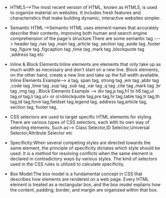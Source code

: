 + HTML5-->The most recent version of HTML, known as HTML5, is used to organize material on websites. It includes fresh features and characteristics that make building dynamic, interactive websites simpler.
+ Semantic HTML-->Semantic HTML uses element names that accurately describe their contents, improving both human and search engine comprehension of the page's structure.There are some semantic tag ---> header tag  ,nav tag ,main tag ,article tag ,section tag ,aside tag ,footer tag ,figure tag ,figcaption tag ,time tag ,mark tag ,blockquote tag ,address tag  etc

+ Inline & Block Elements:Inline elements are elements that only take up as much width as necessary and don't start on a new line. Block elements, on the other hand, create a new line and take up the full width available. Inline Elements Example--> a tag, span tag, strong tag ,em tag ,abbr tag ,code tag ,time tag ,sup tag ,sub tag ,var tag ,q tag ,cite tag ,mark tag ,br tag ,img tag ,
Block Elements Example --> div tag,p tag,h1 to h6 tag,ul tag,ol tag,li tag,ul> or ol>blockquote tag,pre tag,hr tag,table tag,tr tag,th tag,td tag,form tag,fieldset tag,legend tag, address tag,article tag, section tag, footer tag, 
 + CSS selectors are used to target specific HTML elements for styling. There are various types of CSS selectors, each with its own way of selecting elements. Such as--> Class Selector,ID Selector,Universal Selector,Attribute Selector etc

 + Specificity:When several competing styles are directed towards the same element, the principle of specificity dictates which style should be used. It is a method for resolving conflicts when the same element is declared in contradictory ways by various styles. The kind of selectors used in the CSS rules is utilized to calculate specificity.

 + Box Model:The box model is a fundamental concept in CSS that describes how elements are rendered on a web page. Every HTML element is treated as a rectangular box, and the box model explains how the content, padding, border, and margin are organized within that box.